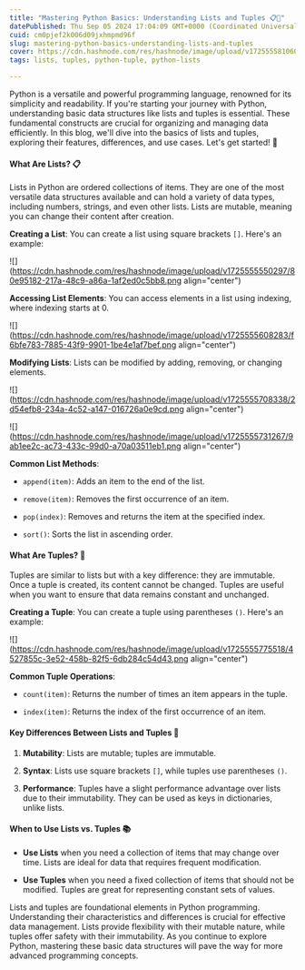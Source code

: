 ```yaml
---
title: "Mastering Python Basics: Understanding Lists and Tuples 📋🔢"
datePublished: Thu Sep 05 2024 17:04:09 GMT+0000 (Coordinated Universal Time)
cuid: cm0pjef2k006d09jxhmpmd96f
slug: mastering-python-basics-understanding-lists-and-tuples
cover: https://cdn.hashnode.com/res/hashnode/image/upload/v1725555810607/5e4c3189-72c1-4ae0-af31-47e58cd02dd2.webp
tags: lists, tuples, python-tuple, python-lists

---
```


Python is a versatile and powerful programming language, renowned for its simplicity and readability. If you're starting your journey with Python, understanding basic data structures like lists and tuples is essential. These fundamental constructs are crucial for organizing and managing data efficiently. In this blog, we'll dive into the basics of lists and tuples, exploring their features, differences, and use cases. Let's get started! 🚀

#### What Are Lists? 📋

Lists in Python are ordered collections of items. They are one of the most versatile data structures available and can hold a variety of data types, including numbers, strings, and even other lists. Lists are mutable, meaning you can change their content after creation.

**Creating a List**: You can create a list using square brackets `[]`. Here's an example:

![](https://cdn.hashnode.com/res/hashnode/image/upload/v1725555550297/80e95182-217a-48c9-a86a-1af2ed0c5bb8.png align="center")

**Accessing List Elements**: You can access elements in a list using indexing, where indexing starts at 0.

![](https://cdn.hashnode.com/res/hashnode/image/upload/v1725555608283/f6bfe783-7885-43f9-9901-1be4e1af7bef.png align="center")

**Modifying Lists**: Lists can be modified by adding, removing, or changing elements.

![](https://cdn.hashnode.com/res/hashnode/image/upload/v1725555708338/2d54efb8-234a-4c52-a147-016726a0e9cd.png align="center")

![](https://cdn.hashnode.com/res/hashnode/image/upload/v1725555731267/9ab1ee2c-ac73-433c-99d0-a70a03511eb1.png align="center")

**Common List Methods**:

* `append(item)`: Adds an item to the end of the list.
    
* `remove(item)`: Removes the first occurrence of an item.
    
* `pop(index)`: Removes and returns the item at the specified index.
    
* `sort()`: Sorts the list in ascending order.
    

#### What Are Tuples? 🔢

Tuples are similar to lists but with a key difference: they are immutable. Once a tuple is created, its content cannot be changed. Tuples are useful when you want to ensure that data remains constant and unchanged.

**Creating a Tuple**: You can create a tuple using parentheses `()`. Here's an example:

![](https://cdn.hashnode.com/res/hashnode/image/upload/v1725555775518/4527855c-3e52-458b-82f5-6db284c54d43.png align="center")

**Common Tuple Operations**:

* `count(item)`: Returns the number of times an item appears in the tuple.
    
* `index(item)`: Returns the index of the first occurrence of an item.
    

#### Key Differences Between Lists and Tuples 🔄

1. **Mutability**: Lists are mutable; tuples are immutable.
    
2. **Syntax**: Lists use square brackets `[]`, while tuples use parentheses `()`.
    
3. **Performance**: Tuples have a slight performance advantage over lists due to their immutability. They can be used as keys in dictionaries, unlike lists.
    

#### When to Use Lists vs. Tuples 📚

* **Use Lists** when you need a collection of items that may change over time. Lists are ideal for data that requires frequent modification.
    
* **Use Tuples** when you need a fixed collection of items that should not be modified. Tuples are great for representing constant sets of values.
    

Lists and tuples are foundational elements in Python programming. Understanding their characteristics and differences is crucial for effective data management. Lists provide flexibility with their mutable nature, while tuples offer safety with their immutability. As you continue to explore Python, mastering these basic data structures will pave the way for more advanced programming concepts.